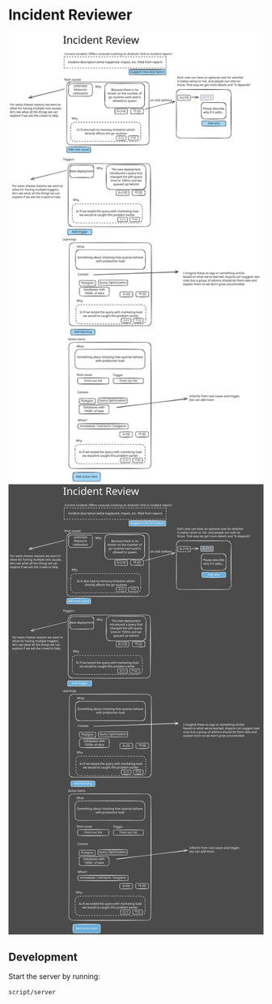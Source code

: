 Incident Reviewer
=================

![Mockup of the interface](./docs/images/incident-reviewer.excalidraw.svg#gh-light-mode-only)
![Mockup of the interface](./docs/images/incident-reviewer.dark.excalidraw.svg#gh-dark-mode-only)

## Development

Start the server by running:

```shell
script/server
```
